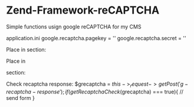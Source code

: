 # Zend-Framework-reCAPTCHA
Simple functions usign google reCAPTCHA for my CMS

application.ini
google.recaptcha.pagekey = ''
google.recaptcha.secret = ''

Place in <head> section:
<?php echo getRecaptchaBody(); ?>
  
Place in <form> section:
<?php echo getRecaptchaForm('action_name') ;?>
  
Check recaptcha response:
$grecaptcha = $this->_request->getPost('g-recaptcha-response');
if(getRecaptchaCheck($grecaptcha) === true){
// send form
}
